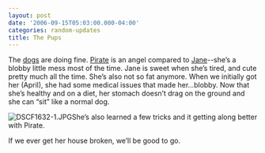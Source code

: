 ```yaml
---
layout: post
date: '2006-09-15T05:03:00.000-04:00'
categories: random-updates
title: The Pups
---
```


The [dogs](http://www.wassupy.com/gallery2/main.php?g2_itemId=3781) are doing fine. [Pirate](http://www.wassupy.com/gallery2/main.php?g2_itemId=3293&amp;g2_page=2http://www.wassupy.com/gallery2/main.php?g2_itemId=3293) is an angel compared to [Jane](http://www.wassupy.com/gallery2/main.php?g2_itemId=3515&amp;g2_page=2)--she’s a blobby little mess most of the time. Jane is sweet when she’s tired, and cute pretty much all the time. She’s also not so fat anymore. When we initially got her (April), she had some medical issues that made her…blobby. Now that she’s healthy and on a diet, her stomach doesn’t drag on the ground and she can “sit” like a normal dog.



![DSCF1632-1.JPG](DSCF1632-1.JPG)She’s also learned a few tricks and it getting along better with Pirate.

If we ever get her house broken, we’ll be good to go.